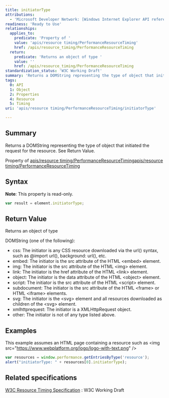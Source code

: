 ```yaml
---
title: initiatorType
attributions:
  - 'Microsoft Developer Network: [Windows Internet Explorer API reference Article](http://msdn.microsoft.com/en-us/library/ie/hh828809%28v=vs.85%29.aspx)'
readiness: 'Ready to Use'
relationships:
  applies_to:
    predicate: 'Property of '
    value: 'apis/resource timing/PerformanceResourceTiming'
    href: /apis/resource_timing/PerformanceResourceTiming
  return:
    predicate: 'Returns an object of type '
    value: ''
    href: /apis/resource_timing/PerformanceResourceTiming
standardization_status: 'W3C Working Draft'
summary: 'Returns a DOMString representing the type of object that initiated the request for the resource. See Return Value.'
tags:
  0: API
  1: Object
  2: Properties
  4: Resource
  5: Timing
uri: 'apis/resource timing/PerformanceResourceTiming/initiatorType'

---
```

## <span>Summary</span>

Returns a DOMString representing the type of object that initiated the request for the resource. See Return Value.

Property of [apis/resource timing/PerformanceResourceTiming](/apis/resource_timing/PerformanceResourceTiming)[apis/resource timing/PerformanceResourceTiming](/apis/resource_timing/PerformanceResourceTiming)

## <span>Syntax</span>

**Note**: This property is read-only.

``` js
var result = element.initiatorType;
```

## <span>Return Value</span>

Returns an object of type<span></span>

DOMString (one of the following):

-   css: The initiator is any CSS resource downloaded via the url() syntax, such as @import url(), background: url(), etc.
-   embed: The initiator is the src attribute of the HTML \<embed\> element.
-   img: The initiator is the src attribute of the HTML \<img\> element.
-   link: The initiator is the href attribute of the HTML \<link\> element.
-   object: The initiator is the data attribute of the HTML \<object\> element.
-   script: The initiator is the src attribute of the HTML \<script\> element.
-   subdocument: The initiator is the src attribute of the HTML \<frame\> or HTML \<iframe\> elements.
-   svg: The initiator is the \<svg\> element and all resources downloaded as children of the \<svg\> element.
-   xmlhttprequest: The initiator is a XMLHttpRequest object.
-   other: The initiator is not of any type listed above.

## <span>Examples</span>

This example assumes an HTML page containing a resource such as \<img src="<https://www.webplatform.org/logo/logo-with-text.png>" /\>

``` js
var resources = window.performance.getEntriesByType('resource');
alert("initiatorType: " + resources[0].initiatorType);
```

## <span>Related specifications</span>

[W3C Resource Timing Specification](http://www.w3.org/TR/resource-timing/)
:   W3C Working Draft
